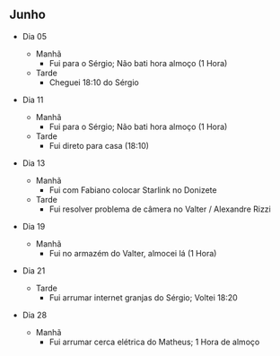 ## Junho

- Dia 05
	- Manhã
		- Fui para o Sérgio; Não bati hora almoço (1 Hora)
	- Tarde
		- Cheguei 18:10 do Sérgio

- Dia 11
	- Manhã
		- Fui para o Sérgio; Não bati hora almoço (1 Hora)
	- Tarde
		- Fui direto para casa (18:10)

- Dia 13
	- Manhã 
		- Fui com Fabiano colocar Starlink no Donizete
	- Tarde
		- Fui resolver problema de câmera no Valter / Alexandre Rizzi

- Dia 19
    - Manhã
		- Fui no armazém do Valter, almocei lá (1 Hora)

- Dia 21
	-  Tarde
		- Fui arrumar internet granjas do Sérgio; Voltei 18:20

- Dia 28
	- Manhã
		- Fui arrumar cerca elétrica do Matheus; 1 Hora de almoço